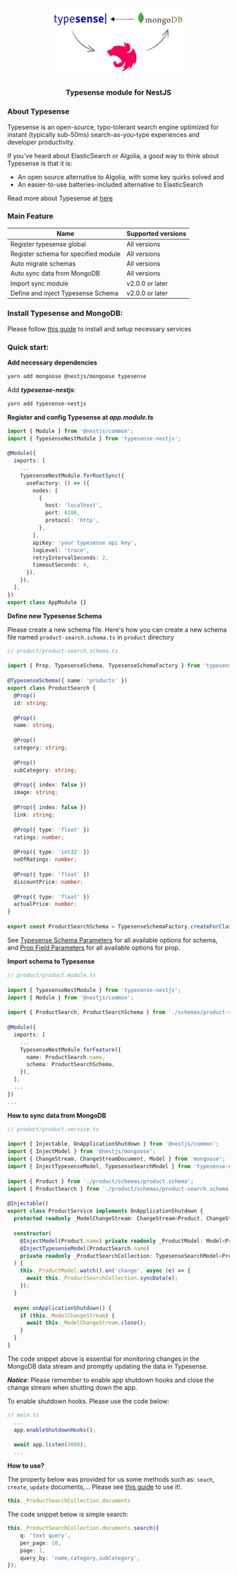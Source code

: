 <div align="center">
    <img src="https://raw.githubusercontent.com/hainguyen27798/typesense-nestjs/main/images/overview.png" width="300px" alt="typesense-nestjs"><br/>
    <h3>Typesense module for NestJS</h3>
</div>

### About Typesense

Typesense is an open-source, typo-tolerant search engine optimized for instant (typically sub-50ms) search-as-you-type experiences and developer productivity.

If you've heard about ElasticSearch or Algolia, a good way to think about Typesense is that it is:
- An open source alternative to Algolia, with some key quirks solved and
- An easier-to-use batteries-included alternative to ElasticSearch

Read more about Typesense at [here](https://typesense.org/docs/overview/what-is-typesense.html)

### Main Feature

| Name                                 | Supported versions |
|--------------------------------------|--------------------|
| Register typesense global            | All versions       |
| Register schema for specified module | All versions       |
| Auto migrate schemas                 | All versions       |
| Auto sync data from MongoDB          | All versions       |
| Import sync module                   | v2.0.0 or later    |
| Define and inject Typesense Schema   | v2.0.0 or later    |

### Install Typesense and MongoDB:

Please follow [this guide](https://github.com/hainguyen27798/typesense-nestjs/blob/main/INSTALL.md) to install and setup necessary services

### Quick start:

**Add necessary dependencies**

```sh
yarn add mongoose @nestjs/mongoose typesense
```

Add ___typesense-nestjs___:

```sh
yarn add typesense-nestjs
```

**Register and config Typesense at ___app.module.ts___**

```ts
import { Module } from '@nestjs/common';
import { TypesenseNestModule } from 'typesense-nestjs';

@Module({
  imports: [
    ...
    TypesenseNestModule.forRootSync({
      useFactory: () => ({
        nodes: [
          {
            host: 'localhost',
            port: 8108,
            protocol: 'http',
          },
        ],
        apiKey: 'your typesense api key',
        logLevel: 'trace',
        retryIntervalSeconds: 2,
        timeoutSeconds: 4,
      }),
    }),
  ],
})
export class AppModule {}
```

**Define new Typesense Schema**

Please create a new schema file. Here's how you can create a new schema file named `product-search.schema.ts` in `product` directory

```ts
// product/product-search.schema.ts

import { Prop, TypesenseSchema, TypesenseSchemaFactory } from 'typesense-nestjs';

@TypesenseSchema({ name: 'products' })
export class ProductSearch {
  @Prop()
  id: string;

  @Prop()
  name: string;

  @Prop()
  category: string;

  @Prop()
  subCategory: string;

  @Prop({ index: false })
  image: string;

  @Prop({ index: false })
  link: string;

  @Prop({ type: 'float' })
  ratings: number;

  @Prop({ type: 'int32' })
  noOfRatings: number;

  @Prop({ type: 'float' })
  discountPrice: number;

  @Prop({ type: 'float' })
  actualPrice: number;
}

export const ProductSearchSchema = TypesenseSchemaFactory.createForClass(ProductSearch);
```

See [Typesense Schema Parameters](https://typesense.org/docs/26.0/api/collections.html#schema-parameters) for all available options for schema, and [Prop Field Parameters](https://typesense.org/docs/26.0/api/collections.html#field-parameters) for all available options for prop.

**Import schema to Typesense**

```ts
// product/product.module.ts

import { TypesenseNestModule } from 'typesense-nestjs';
import { Module } from '@nestjs/common';

import { ProductSearch, ProductSearchSchema } from './schemas/product-search.schema';

@Module({
  imports: [
    ...
    TypesenseNestModule.forFeature({
      name: ProductSearch.name,
      schema: ProductSearchSchema,
    }),
  ],
  ...
})
...
```

**How to sync data from MongoDB**

```ts
// product/product.service.ts

import { Injectable, OnApplicationShutdown } from '@nestjs/common';
import { InjectModel } from '@nestjs/mongoose';
import { ChangeStream, ChangeStreamDocument, Model } from 'mongoose';
import { InjectTypesenseModel, TypesenseSearchModel } from 'typesense-nestjs';

import { Product } from './product/schemas/product.schema';
import { ProductSearch } from './product/schemas/product-search.schema';

@Injectable()
export class ProductService implements OnApplicationShutdown {
  protected readonly _ModelChangeStream: ChangeStream<Product, ChangeStreamDocument<Product>>;

  constructor(
    @InjectModel(Product.name) private readonly _ProductModel: Model<Product>,
    @InjectTypesenseModel(ProductSearch.name)
    private readonly _ProductSearchCollection: TypesenseSearchModel<ProductSearch>,
  ) {
    this._ProductModel.watch().on('change', async (e) => {
      await this._ProductSearchCollection.syncData(e);
    });
  }

  async onApplicationShutdown() {
    if (this._ModelChangeStream) {
      await this._ModelChangeStream.close();
    }
  }
}
```

The code snippet above is essential for monitoring changes in the MongoDB data stream and promptly updating the data in Typesense.

___Notice___: Please remember to enable app shutdown hooks and close the change stream when shutting down the app.

To enable shutdown hooks. Please use the code below:

```ts
// main.ts
  ...
  app.enableShutdownHooks();

  await app.listen(3000);
  ...
```

**How to use?**

The property below was provided for us some methods such as: `seach`, `create`, `update` documents,... Please see [this guide](https://typesense.org/docs/26.0/api/search.html#search) to use it!.

```ts
this._ProductSearchCollection.documents
```

The code snippet below is simple search:

```ts
this._ProductSearchCollection.documents.search({
    q: 'text query',
    per_page: 10,
    page: 1,
    query_by: 'name,category,subCategory',
});
```


